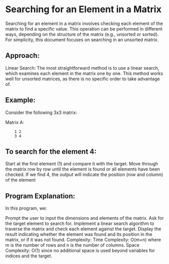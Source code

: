 # Searching for an Element in a Matrix

Searching for an element in a matrix involves checking each element of the matrix to find a specific value. This operation can be performed in different ways, depending on the structure of the matrix (e.g., unsorted or sorted). For simplicity, this document focuses on searching in an unsorted matrix.

## Approach:

Linear Search: The most straightforward method is to use a linear search, which examines each element in the matrix one by one. This method works well for unsorted matrices, as there is no specific order to take advantage of.

## Example:

Consider the following 3x3 matrix:

Matrix A:

        1 2
        3 4 

## To search for the element 4:

Start at the first element (1) and compare it with the target.
Move through the matrix row by row until the element is found or all elements have been checked.
If we find 4, the output will indicate the position (row and column) of the element

## Program Explanation:
In this program, we:

Prompt the user to input the dimensions and elements of the matrix.
Ask for the target element to search for.
Implement a linear search algorithm to traverse the matrix and check each element against the target.
Display the result indicating whether the element was found and its position in the matrix, or if it was not found.
Complexity:
Time Complexity: O(m×n) where m is the number of rows and n is the number of columns.
Space Complexity: O(1) since no additional space is used beyond variables for indices and the target.